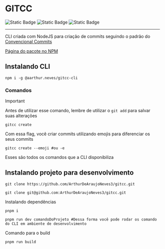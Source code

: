 # GITCC

![Static Badge](https://img.shields.io/badge/v22.15.1-node?logo=nodedotjs&logoColor=white&label=NodeJS)
![Static Badge](https://img.shields.io/badge/v10.12.1-pnpm?logo=pnpm&label=PNPM&color=%23F9AD00)
![Static Badge](https://img.shields.io/badge/typescript-v?logo=typescript&logoColor=white&color=%233178C6)

<hr/>

CLI criada com NodeJS para criação de commits seguindo o padrão do [Convencional Commits](https://www.conventionalcommits.org/en/v1.0.0/)

[Página do pacote no NPM](https://www.npmjs.com/package/@aarthur.neves/gitcc-cli?activeTab=readme)

## Instalando CLI

```shell
npm i -g @aarthur.neves/gitcc-cli
```

### Comandos

> [!IMPORTANT]
> Antes de utilizar esse comando, lembre de utilizar o `git add` para salvar suas alterações

```shell
gitcc create
```
Com essa flag, você criar commits utilizando emojis para diferenciar os seus commits
```shell
gitcc create --emoji #ou -e
```

Esses são todos os comandos que a CLI disponibiliza

## Instalando projeto para desenvolvimento

```shell
git clone https://github.com/ArthurDeAraujoNeves3/gitcc.git
```
```shell
git clone git@github.com:ArthurDeAraujoNeves3/gitcc.git
```

Instalando dependências
```shell
pnpm i
```

```shell
pnpm run dev comandoDoProjeto #Dessa forma você pode rodar os comando do CLI em ambiente de desenvolvimento
```
Comando para o build
```shell
pnpm run build
```
